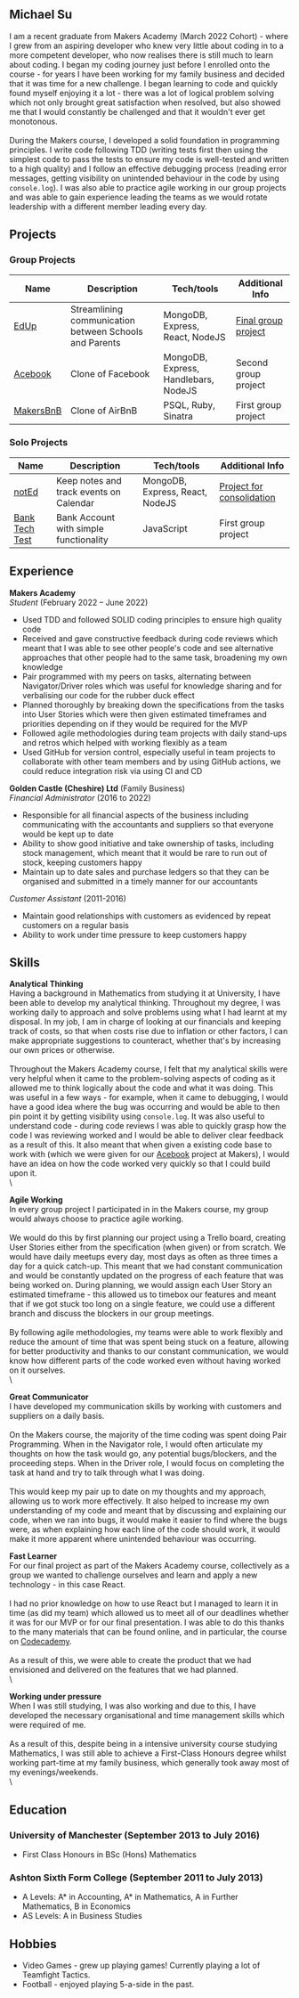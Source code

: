 ## Michael Su
I am a recent graduate from Makers Academy (March 2022 Cohort) - where I grew from an aspiring developer who knew very little about coding in to a more competent developer, who now realises there is still much to learn about coding. I began my coding journey just before I enrolled onto the course - for years I have been working for my family business and decided that it was time for a new challenge. I began learning to code and quickly found myself enjoying it a lot - there was a lot of logical problem solving which not only brought great satisfaction when resolved, but also showed me that I would constantly be challenged and that it wouldn't ever get monotonous.\
\
During the Makers course, I developed a solid foundation in programming principles. I write code following TDD (writing tests first then using the simplest code to pass the tests to ensure my code is well-tested and written to a high quality) and I follow an effective debugging process (reading error messages, getting visibility on unintended behaviour in the code by using `console.log`). I was also able to practice agile working in our group projects and was able to gain experience leading the teams as we would rotate leadership with a different member leading every day.

## Projects
### Group Projects
| Name                         | Description       | Tech/tools        | Additional Info |
| ---------------------------- | ----------------- | ----------------- | --------------- |
| [EdUp](https://github.com/jmcnally17/EdUp) | Streamlining communication between Schools and Parents  | MongoDB, Express, React, NodeJS | [Final group project](https://youtu.be/MnX0ePaLG-I?t=181)
| [Acebook](https://github.com/jmcnally17/acebook-zark-muckerberg) | Clone of Facebook | MongoDB, Express, Handlebars, NodeJS |Second group project |
| [MakersBnB](https://github.com/monenavarro/makers_bnb) | Clone of AirBnB | PSQL, Ruby, Sinatra |First group project |

### Solo Projects
| Name                         | Description       | Tech/tools        | Additional Info |
| ---------------------------- | ----------------- | ----------------- | --------------- |
| [notEd](https://github.com/mcsuGH/notEdApp) | Keep notes and track events on Calendar | MongoDB, Express, React, NodeJS |[Project for consolidation](https://www.youtube.com/watch?v=JeeGaNxC-Lc) |
| [Bank Tech Test](https://github.com/mcsuGH/Bank-Tech-Test) | Bank Account with simple functionality  | JavaScript |First group project |

## Experience
**Makers Academy**  
_Student_ (February 2022 – June 2022)
- Used TDD and followed SOLID coding principles to ensure high quality code
- Received and gave constructive feedback during code reviews which meant that I was able to see other people's code and see alternative approaches that other people had to the same task, broadening my own knowledge
- Pair programmed with my peers on tasks, alternating between Navigator/Driver roles which was useful for knowledge sharing and for verbalising our code for the rubber duck effect
- Planned thoroughly by breaking down the specifications from the tasks into User Stories which were then given estimated timeframes and priorities depending on if they would be required for the MVP
- Followed agile methodologies during team projects with daily stand-ups and retros which helped with working flexibly as a team
- Used GitHub for version control, especially useful in team projects to collaborate with other team members and by using GitHub actions, we could reduce integration risk via using CI and CD

**Golden Castle (Cheshire) Ltd** (Family Business)\
_Financial Administrator_ (2016 to 2022) 
- Responsible for all financial aspects of the business including communicating with the accountants and suppliers so that everyone would be kept up to date
- Ability to show good initiative and take ownership of tasks, including stock management, which meant that it would be rare to run out of stock, keeping customers happy
- Maintain up to date sales and purchase ledgers so that they can be organised and submitted in a timely manner for our accountants

_Customer Assistant_ (2011-2016)
- Maintain good relationships with customers as evidenced by repeat customers on a regular basis
- Ability to work under time pressure to keep customers happy

## Skills
**Analytical Thinking**\
Having a background in Mathematics from studying it at University, I have been able to develop my analytical thinking. Throughout my degree, I was working daily to approach and solve problems using what I had learnt at my disposal. In my job, I am in charge of looking at our financials and keeping track of costs, so that when costs rise due to inflation or other factors, I can make appropriate suggestions to counteract, whether that's by increasing our own prices or otherwise.\
\
Throughout the Makers Academy course, I felt that my analytical skills were very helpful when it came to the problem-solving aspects of coding as it allowed me to think logically about the code and what it was doing. This was useful in a few ways - for example, when it came to debugging, I would have a good idea where the bug was occurring and would be able to then pin point it by getting visibility using `console.log`. It was also useful to understand code - during code reviews I was able to quickly grasp how the code I was reviewing worked and I would be able to deliver clear feedback as a result of this. It also meant that when given a existing code base to work with (which we were given for our [Acebook](https://github.com/jmcnally17/acebook-zark-muckerberg) project at Makers), I would have an idea on how the code worked very quickly so that I could build upon it.\
\

**Agile Working**\
In every group project I participated in in the Makers course, my group would always choose to practice agile working.\
\
We would do this by first planning our project using a Trello board, creating User Stories either from the specification (when given) or from scratch. We would have daily meetups every day, most days as often as three times a day for a quick catch-up. This meant that we had constant communication and would be constantly updated on the progress of each feature that was being worked on. During planning, we would assign each User Story an estimated timeframe - this allowed us to timebox our features and meant that if we got stuck too long on a single feature, we could use a different branch and discuss the blockers in our group meetings.\
\
By following agile methodologies, my teams were able to work flexibly and reduce the amount of time that was spent being stuck on a feature, allowing for better productivity and thanks to our constant communication, we would know how different parts of the code worked even without having worked on it ourselves.\
\

**Great Communicator**\
I have developed my communication skills by working with customers and suppliers on a daily basis.\
\
On the Makers course, the majority of the time coding was spent doing Pair Programming. When in the Navigator role, I would often articulate my thoughts on how the task would go, any potential bugs/blockers, and the proceeding steps. When in the Driver role, I would focus on completing the task at hand and try to talk through what I was doing.\
\
This would keep my pair up to date on my thoughts and my approach, allowing us to work more effectively. It also helped to increase my own understanding of my code and meant that by discussing and explaining our code, when we ran into bugs, it would make it easier to find where the bugs were, as when explaining how each line of the code should work, it would make it more apparent where unintended behaviour was occurring. 

**Fast Learner**\
For our final project as part of the Makers Academy course, collectively as a group we wanted to challenge ourselves and learn and apply a new technology - in this case React.\
\
I had no prior knowledge on how to use React but I managed to learn it in time (as did my team) which allowed us to meet all of our deadlines whether it was for our MVP or for our final presentation. I was able to do this thanks to the many materials that can be found online, and in particular, the course on [Codecademy](https://www.codecademy.com/learn/react-101).\
\
As a result of this, we were able to create the product that we had envisioned and delivered on the features that we had planned.\
\

**Working under pressure**\
When I was still studying, I was also working and due to this, I have developed the necessary organisational and time management skills which were required of me.\
\
As a result of this, despite being in a intensive university course studying Mathematics, I was still able to achieve a First-Class Honours degree whilst working part-time at my family business, which generally took away most of my evenings/weekends.\
\

## Education
### University of Manchester (September 2013 to July 2016)
- First Class Honours in BSc (Hons) Mathematics 

### Ashton Sixth Form College (September 2011 to July 2013)
- A Levels: A* in Accounting, A* in Mathematics, A in Further Mathematics, B in Economics
- AS Levels: A in Business Studies

## Hobbies
- Video Games - grew up playing games! Currently playing a lot of Teamfight Tactics.
- Football - enjoyed playing 5-a-side in the past.

